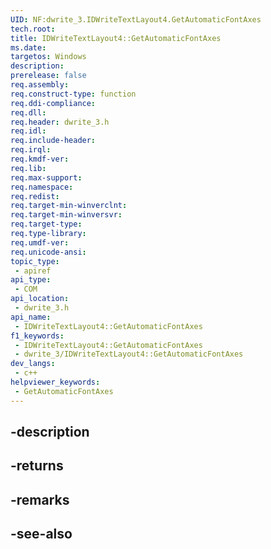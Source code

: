 ```yaml
---
UID: NF:dwrite_3.IDWriteTextLayout4.GetAutomaticFontAxes
tech.root: 
title: IDWriteTextLayout4::GetAutomaticFontAxes
ms.date: 
targetos: Windows
description: 
prerelease: false
req.assembly: 
req.construct-type: function
req.ddi-compliance: 
req.dll: 
req.header: dwrite_3.h
req.idl: 
req.include-header: 
req.irql: 
req.kmdf-ver: 
req.lib: 
req.max-support: 
req.namespace: 
req.redist: 
req.target-min-winverclnt: 
req.target-min-winversvr: 
req.target-type: 
req.type-library: 
req.umdf-ver: 
req.unicode-ansi: 
topic_type:
 - apiref
api_type:
 - COM
api_location:
 - dwrite_3.h
api_name:
 - IDWriteTextLayout4::GetAutomaticFontAxes
f1_keywords:
 - IDWriteTextLayout4::GetAutomaticFontAxes
 - dwrite_3/IDWriteTextLayout4::GetAutomaticFontAxes
dev_langs:
 - c++
helpviewer_keywords:
 - GetAutomaticFontAxes
---
```


## -description

## -returns

## -remarks

## -see-also

